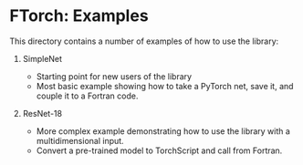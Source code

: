 # FTorch: Examples

This directory contains a number of examples of how to use the library:

1. SimpleNet
    - Starting point for new users of the library
    - Most basic example showing how to take a PyTorch net, save it, and couple it to a Fortran code.

2. ResNet-18
    - More complex example demonstrating how to use the library with a multidimensional input.
    - Convert a pre-trained model to TorchScript and call from Fortran.
